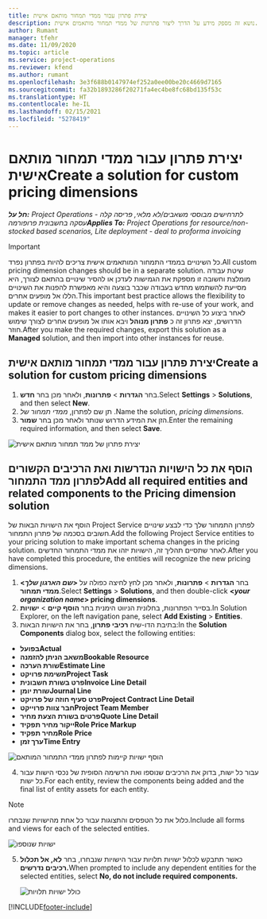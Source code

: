 ```yaml
---
title: יצירת פתרון עבור ממדי תמחור מותאם אישית
description: נושא זה מספק מידע על הדרך ליצור פתרונות של ממדי תמחור מותאמים אישית.
author: Rumant
manager: tfehr
ms.date: 11/09/2020
ms.topic: article
ms.service: project-operations
ms.reviewer: kfend
ms.author: rumant
ms.openlocfilehash: 3e3f688b0147974ef252a0ee00be20c4669d7165
ms.sourcegitcommit: fa32b1893286f20271fa4ec4be8fc68bd135f53c
ms.translationtype: HT
ms.contentlocale: he-IL
ms.lasthandoff: 02/15/2021
ms.locfileid: "5278419"
---
```

# <a name="create-a-solution-for-custom-pricing-dimensions"></a><span data-ttu-id="94b01-103">יצירת פתרון עבור ממדי תמחור מותאם אישית</span><span class="sxs-lookup"><span data-stu-id="94b01-103">Create a solution for custom pricing dimensions</span></span>

 <span data-ttu-id="94b01-104">_**חל על:** Project Operations לתרחישים מבוססי משאבים/לא מלאי, פריסה קלה - עסקה בחשבונית פרופורמה_</span><span class="sxs-lookup"><span data-stu-id="94b01-104">_**Applies To:** Project Operations for resource/non-stocked based scenarios, Lite deployment - deal to proforma invoicing_</span></span> 

>[!IMPORTANT]
><span data-ttu-id="94b01-105">כל השינויים בממדי התמחור המותאמים אישית צריכים להיות בפתרון נפרד.</span><span class="sxs-lookup"><span data-stu-id="94b01-105">All custom pricing dimension changes should be in a separate solution.</span></span> <span data-ttu-id="94b01-106">שיטת עבודה מומלצת וחשובה זו מספקת את הגמישות לעדכן או להסיר שינויים בהתאם לצורך, היא מסייעת להשתמש מחדש בעבודה שכבר בוצעה והיא מאפשרת להפנות את השינויים הללו אל מופעים אחרים.</span><span class="sxs-lookup"><span data-stu-id="94b01-106">This important best practice allows the flexibility to update or remove changes as needed, helps with re-use of your work, and makes it easier to port changes to other instances.</span></span> <span data-ttu-id="94b01-107">לאחר ביצוע כל השינויים הדרושים, יצא פתרון זה כ **פתרון מנוהל** ויבא אותו אל מופעים אחרים לצורך שימוש חוזר.</span><span class="sxs-lookup"><span data-stu-id="94b01-107">After you make the required changes, export this solution as a **Managed** solution, and then import into other instances for reuse.</span></span>

## <a name="create-a-solution-for-custom-pricing-dimensions"></a><span data-ttu-id="94b01-108">יצירת פתרון עבור ממדי תמחור מותאם אישית</span><span class="sxs-lookup"><span data-stu-id="94b01-108">Create a solution for custom pricing dimensions</span></span>

1.  <span data-ttu-id="94b01-109">בחר **הגדרות** > **פתרונות**, ולאחר מכן בחר **חדש**.</span><span class="sxs-lookup"><span data-stu-id="94b01-109">Select **Settings** > **Solutions**, and then select **New**.</span></span>
2.  <span data-ttu-id="94b01-110">תן שם לפתרון, *ממדי תמחור של <your organization name>*.</span><span class="sxs-lookup"><span data-stu-id="94b01-110">Name the solution, *<your organization name> pricing dimensions*.</span></span>
3. <span data-ttu-id="94b01-111">הזן את המידע הדרוש שנותר ולאחר מכן בחר **שמור**.</span><span class="sxs-lookup"><span data-stu-id="94b01-111">Enter the remaining required information, and then select **Save**.</span></span>

  ![יצירת פתרון של ממד תמחור מותאם אישית](./media/Creation-of-custom-pricing-dimension-solution.png)
 
## <a name="add-all-required-entities-and-related-components-to-the-pricing-dimension-solution"></a><span data-ttu-id="94b01-113">הוסף את כל הישויות הנדרשות ואת הרכיבים הקשורים לפתרון ממד התמחור</span><span class="sxs-lookup"><span data-stu-id="94b01-113">Add all required entities and related components to the Pricing dimension solution</span></span>

<span data-ttu-id="94b01-114">הוסף את הישויות הבאות של Project Service לפתרון התמחור שלך כדי לבצע שינויים חשובים בסכמה של פתרון התמחור.</span><span class="sxs-lookup"><span data-stu-id="94b01-114">Add the following Project Service entities to your pricing solution to make important schema changes in the pricing solution.</span></span> <span data-ttu-id="94b01-115">לאחר שתסיים תהליך זה, הישויות יזהו את ממדי התמחור החדשים.</span><span class="sxs-lookup"><span data-stu-id="94b01-115">After you have completed this procedure, the entities will recognize the new pricing dimensions.</span></span>

1.  <span data-ttu-id="94b01-116">בחר **הגדרות** > **פתרונות**, ולאחר מכן לחץ לחיצה כפולה על **<*שם הארגון שלך*> ממדי תמחור**.</span><span class="sxs-lookup"><span data-stu-id="94b01-116">Select **Settings** > **Solutions**, and then double-click **<*your organization name*> pricing dimensions**.</span></span>
2.  <span data-ttu-id="94b01-117">בסייר הפתרונות, בחלונית הניווט הימנית בחר **הוסף קיים**  > **ישויות**.</span><span class="sxs-lookup"><span data-stu-id="94b01-117">In Solution Explorer, on the left navigation pane, select **Add Existing** > **Entities**.</span></span>
3.  <span data-ttu-id="94b01-118">בתיבת הדו-שיח **רכיבי פתרון**, בחר את הישויות הבאות:</span><span class="sxs-lookup"><span data-stu-id="94b01-118">In the **Solution Components** dialog box, select the following entities:</span></span>
 
   - <span data-ttu-id="94b01-119">**בפועל**</span><span class="sxs-lookup"><span data-stu-id="94b01-119">**Actual**</span></span>
   - <span data-ttu-id="94b01-120">**משאב הניתן להזמנה**</span><span class="sxs-lookup"><span data-stu-id="94b01-120">**Bookable Resource**</span></span>
   - <span data-ttu-id="94b01-121">**שורת הערכה**</span><span class="sxs-lookup"><span data-stu-id="94b01-121">**Estimate Line**</span></span>
   - <span data-ttu-id="94b01-122">**משימת פרויקט**</span><span class="sxs-lookup"><span data-stu-id="94b01-122">**Project Task**</span></span>
   - <span data-ttu-id="94b01-123">**פרט בשורת חשבונית**</span><span class="sxs-lookup"><span data-stu-id="94b01-123">**Invoice Line Detail**</span></span>
   - <span data-ttu-id="94b01-124">**שורת יומן**</span><span class="sxs-lookup"><span data-stu-id="94b01-124">**Journal Line**</span></span>
   - <span data-ttu-id="94b01-125">**פרט סעיף חוזה של פרויקט**</span><span class="sxs-lookup"><span data-stu-id="94b01-125">**Project Contract Line Detail**</span></span>
   - <span data-ttu-id="94b01-126">**חבר צוות פרוייקט**</span><span class="sxs-lookup"><span data-stu-id="94b01-126">**Project Team Member**</span></span>
   - <span data-ttu-id="94b01-127">**פרטים בשורת הצעת מחיר**</span><span class="sxs-lookup"><span data-stu-id="94b01-127">**Quote Line Detail**</span></span>
   - <span data-ttu-id="94b01-128">**ייקור מחיר תפקיד**</span><span class="sxs-lookup"><span data-stu-id="94b01-128">**Role Price Markup**</span></span>
   - <span data-ttu-id="94b01-129">**מחיר תפקיד**</span><span class="sxs-lookup"><span data-stu-id="94b01-129">**Role Price**</span></span>
   - <span data-ttu-id="94b01-130">**ערך זמן**</span><span class="sxs-lookup"><span data-stu-id="94b01-130">**Time Entry**</span></span>
 
   ![הוסף ישויות קיימות לפתרון ממדי התמחור המותאם](./media/Existing-entities-to-PD-solution.png)
 
 4. <span data-ttu-id="94b01-132">עבור כל ישות, בדוק את הרכיבים שנוספו ואת הרשימה הסופית של נכסי הישות עבור כל ישות.</span><span class="sxs-lookup"><span data-stu-id="94b01-132">For each entity, review the components being added and the final list of entity assets for each entity.</span></span> 

   >[!NOTE]
   > <span data-ttu-id="94b01-133">כלול את כל הטפסים והתצוגות עבור כל אחת מהישויות שנבחרו.</span><span class="sxs-lookup"><span data-stu-id="94b01-133">Include all forms and views for each of the selected entities.</span></span>

  ![ישויות שנוספו](./media/solution-component-selection.png)


5.  <span data-ttu-id="94b01-135">כאשר תתבקש לכלול ישויות תלויות עבור הישויות שנבחרו, בחר **לא, אל תכלול רכיבים נדרשים.**</span><span class="sxs-lookup"><span data-stu-id="94b01-135">When prompted to include any dependent entities for the selected entities, select **No, do not include required components.**</span></span>

    ![כולל ישויות תלויות](./media/Do-not-include-required.png)


[!INCLUDE[footer-include](../includes/footer-banner.md)]